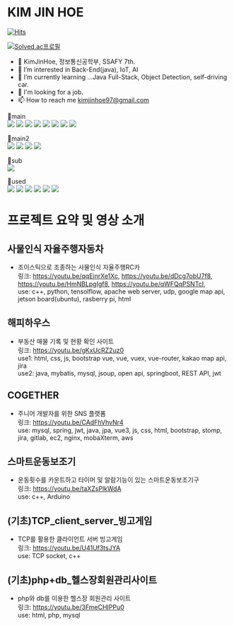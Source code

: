 # KIM JIN HOE
[![Hits](https://hits.seeyoufarm.com/api/count/incr/badge.svg?url=https%3A%2F%2Fgithub.com%2FKimJinHoe&count_bg=%23BE83E1&title_bg=%2370329E&icon=&icon_color=%23E7E7E7&title=%EB%B0%A9%EB%AC%B8%EC%9E%90%EC%88%98&edge_flat=false)](https://hits.seeyoufarm.com)

[![Solved.ac프로필](http://mazassumnida.wtf/api/v2/generate_badge?boj=kku64r)](https://solved.ac/kku64r)
- 👋 KimJinHoe, 정보통신공학부, SSAFY 7th.
- 👀 I’m interested in Back-End(java), IoT, AI
- 🌱 I’m currently learning ...Java Full-Stack, Object Detection, self-driving car.
- 💞️ I'm looking for a job.
- 📫 How to reach me kimjinhoe97@gmail.com

🌱main<br>
<img src="https://img.shields.io/badge/JAVA-007396?style=for-the-badge&logo=java&logoColor=white&width=20px">
<img src="https://img.shields.io/badge/Spring-6DB33F?style=for-the-badge&logo=Spring&logoColor=white">
<img src="https://img.shields.io/badge/mysql-4479A1?style=for-the-badge&logo=mysql&logoColor=white">
<img src="https://img.shields.io/badge/vue.js-4FC08D?style=for-the-badge&logo=vue.js&logoColor=white">
<img src="https://img.shields.io/badge/javascript-F7DF1E?style=for-the-badge&logo=javascript&logoColor=black">
<img src="https://img.shields.io/badge/html-E34F26?style=for-the-badge&logo=html5&logoColor=white">
<img src="https://img.shields.io/badge/css-1572B6?style=for-the-badge&logo=css3&logoColor=white">
<img src="https://img.shields.io/badge/bootstrap-7952B3?style=for-the-badge&logo=bootstrap&logoColor=white">

🌱main2<br>
<img src="https://img.shields.io/badge/C++-00599C?style=for-the-badge&logo=C++&logoColor=white">
<img src="https://img.shields.io/badge/Raspberry Pi-A22846?style=for-the-badge&logo=Raspberry Pi&logoColor=white">
<img src="https://img.shields.io/badge/Arduino-00979D?style=for-the-badge&logo=Arduino&logoColor=white">
<img src="https://img.shields.io/badge/Linux-FCC624?style=for-the-badge&logo=Linux&logoColor=white">

🌱sub<br>
<img src="https://img.shields.io/badge/Python-3776AB?style=for-the-badge&logo=Python&logoColor=black">

🌱used<br>
<img src="https://img.shields.io/badge/TensorFlow-FF6F00?style=for-the-badge&logo=TensorFlow&logoColor=white">
<img src="https://img.shields.io/badge/YOLO-00FFFF?style=for-the-badge&logo=YOLO&logoColor=white">
<img src="https://img.shields.io/badge/jquery-0769AD?style=for-the-badge&logo=jquery&logoColor=white">
<img src="https://img.shields.io/badge/JSON Web Tokens-000000?style=for-the-badge&logo=JSON Web Tokens&logoColor=white">
<img src="https://img.shields.io/badge/Node.js-339933?style=for-the-badge&logo=Node.js&logoColor=white">
<img src="https://img.shields.io/badge/PHP-777BB4?style=for-the-badge&logo=PHP&logoColor=white">




# 프로젝트 요약 및 영상 소개
## 사물인식 자율주행자동차
- 조이스틱으로 조종하는 사물인식 자율주행RC카<br>
링크: https://youtu.be/qqEinrXe1Xc, https://youtu.be/dDcg7obU7f8, https://youtu.be/HmNBLpgIgf8, https://youtu.be/qWFQqPSNTcI, 
<br> use: c++, python, tensolflow, apache web server, udp, google map api, jetson board(ubuntu), rasberry pi, html
## 해피하우스
- 부동산 매물 기록 및 현황 확인 사이트<br>
링크: https://youtu.be/gKxUcRZ2uz0
<br> use1: html, css, js, bootstrap vue, vue, vuex, vue-router, kakao map api, jira 
<br> use2: java, mybatis, mysql, jsoup, open api, springboot, REST API, jwt
## COGETHER
- 주니어 개발자를 위한 SNS 플랫폼<br>
링크: https://youtu.be/CAdFhVhvNr4
<br> use: mysql, spring, jwt, java, jpa, vue3, js, css, html, bootstrap, stomp, jira, gitlab, ec2, nginx, mobaXterm, aws
## 스마트운동보조기
- 운동횟수를 카운트하고 타이머 및 알람기능이 있는 스마트운동보조기구<br>
링크: https://youtu.be/taXZsPlkWdA
<br> use: c++, Arduino 
## (기초)TCP_client_server_빙고게임
- TCP를 활용한 클라이언트 서버 빙고게임<br>
링크: https://youtu.be/U41Uf3tsJYA
<br> use: TCP socket, c++
## (기초)php+db_헬스장회원관리사이트
- php와 db를 이용한 헬스장 회원관리 사이트<br>
링크: https://youtu.be/3FmeCHIPPu0
<br> use: html, php, mysql
